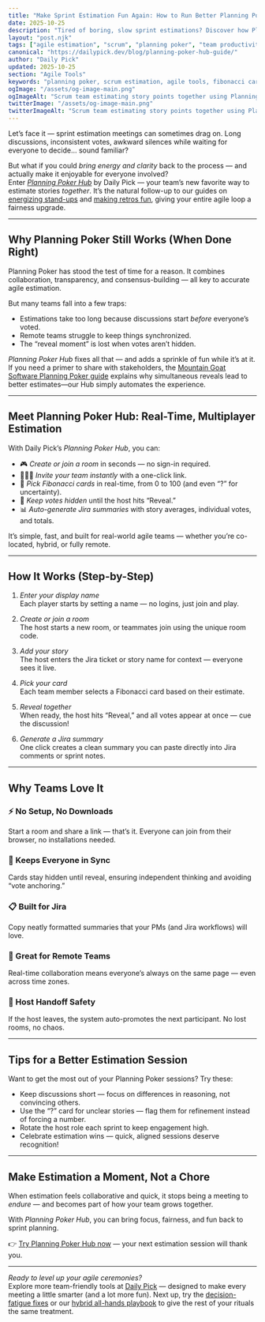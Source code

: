 ```yaml
---
title: "Make Sprint Estimation Fun Again: How to Run Better Planning Poker Sessions (and Actually Enjoy Them!)"
date: 2025-10-25
description: "Tired of boring, slow sprint estimations? Discover how Planning Poker Hub makes agile estimation fast, fair, and fun — with real-time multiplayer rooms and Jira-ready summaries."
layout: "post.njk"
tags: ["agile estimation", "scrum", "planning poker", "team productivity", "jira", "remote teams", "agile tools"]
canonical: "https://dailypick.dev/blog/planning-poker-hub-guide/"
author: "Daily Pick"
updated: 2025-10-25
section: "Agile Tools"
keywords: "planning poker, scrum estimation, agile tools, fibonacci cards, jira planning poker, remote agile meetings"
ogImage: "/assets/og-image-main.png"
ogImageAlt: "Scrum team estimating story points together using Planning Poker Hub on laptops"
twitterImage: "/assets/og-image-main.png"
twitterImageAlt: "Scrum team estimating story points together using Planning Poker Hub on laptops"
---
```


Let’s face it — sprint estimation meetings can sometimes drag on. Long discussions, inconsistent votes, awkward silences while waiting for everyone to decide... sound familiar?  

But what if you could *bring energy and clarity* back to the process — and actually make it enjoyable for everyone involved?  
Enter *[Planning Poker Hub](/apps/planning-poker/)* by Daily Pick — your team’s new favorite way to estimate stories *together*. It’s the natural follow-up to our guides on [energizing stand-ups](/blog/banish-meeting-boredom-fun-ways-to-energize-your-daily-stand-ups/) and [making retros fun](/blog/level-up-your-team-retrospectives-fun-fair-activities-to-boost-engagement/), giving your entire agile loop a fairness upgrade.

---

## Why Planning Poker Still Works (When Done Right)

Planning Poker has stood the test of time for a reason. It combines collaboration, transparency, and consensus-building — all key to accurate agile estimation.  

But many teams fall into a few traps:
- Estimations take too long because discussions start *before* everyone’s voted.
- Remote teams struggle to keep things synchronized.
- The “reveal moment” is lost when votes aren’t hidden.

*Planning Poker Hub* fixes all that — and adds a sprinkle of fun while it’s at it. If you need a primer to share with stakeholders, the [Mountain Goat Software Planning Poker guide](https://www.mountaingoatsoftware.com/blog/planning-poker) explains why simultaneous reveals lead to better estimates—our Hub simply automates the experience.

---

## Meet Planning Poker Hub: Real-Time, Multiplayer Estimation

With Daily Pick’s *Planning Poker Hub*, you can:
- 🎮 *Create or join a room* in seconds — no sign-in required.
- 🧑‍🤝‍🧑 *Invite your team instantly* with a one-click link.
- 🔢 *Pick Fibonacci cards* in real-time, from 0 to 100 (and even “?” for uncertainty).
- 🤫 *Keep votes hidden* until the host hits “Reveal.”
- 📊 *Auto-generate Jira summaries* with story averages, individual votes, and totals.

It’s simple, fast, and built for real-world agile teams — whether you’re co-located, hybrid, or fully remote.

---

## How It Works (Step-by-Step)

1. *Enter your display name*  
   Each player starts by setting a name — no logins, just join and play.

2. *Create or join a room*  
   The host starts a new room, or teammates join using the unique room code.

3. *Add your story*  
   The host enters the Jira ticket or story name for context — everyone sees it live.

4. *Pick your card*  
   Each team member selects a Fibonacci card based on their estimate.

5. *Reveal together*  
   When ready, the host hits “Reveal,” and all votes appear at once — cue the discussion!

6. *Generate a Jira summary*  
   One click creates a clean summary you can paste directly into Jira comments or sprint notes.

---

## Why Teams Love It

### ⚡ No Setup, No Downloads
Start a room and share a link — that’s it. Everyone can join from their browser, no installations needed.

### 🧭 Keeps Everyone in Sync
Cards stay hidden until reveal, ensuring independent thinking and avoiding “vote anchoring.”

### 📋 Built for Jira
Copy neatly formatted summaries that your PMs (and Jira workflows) will love.

### 💬 Great for Remote Teams
Real-time collaboration means everyone’s always on the same page — even across time zones.

### 🧩 Host Handoff Safety
If the host leaves, the system auto-promotes the next participant. No lost rooms, no chaos.

---

## Tips for a Better Estimation Session

Want to get the most out of your Planning Poker sessions? Try these:
- Keep discussions short — focus on differences in reasoning, not convincing others.
- Use the “?” card for unclear stories — flag them for refinement instead of forcing a number.
- Rotate the host role each sprint to keep engagement high.
- Celebrate estimation wins — quick, aligned sessions deserve recognition!

---

## Make Estimation a Moment, Not a Chore

When estimation feels collaborative and quick, it stops being a meeting to *endure* — and becomes part of how your team grows together.  

With *Planning Poker Hub*, you can bring focus, fairness, and fun back to sprint planning.

👉 [Try Planning Poker Hub now](/apps/planning-poker/) — your next estimation session will thank you.

---

*Ready to level up your agile ceremonies?*  
Explore more team-friendly tools at [Daily Pick](/) — designed to make every meeting a little smarter (and a lot more fun). Next up, try the [decision-fatigue fixes](/blog/stop-the-meeting-meltdown-fun-fair-ways-to-manage-team-decision-fatigue/) or our [hybrid all-hands playbook](/blog/hybrid-all-hands-playbook-fair-fun-agendas-that-keep-teams-engaged/) to give the rest of your rituals the same treatment.
